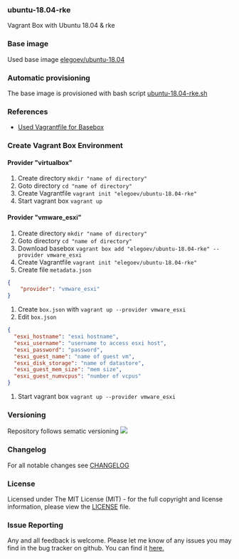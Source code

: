### ubuntu-18.04-rke
Vagrant Box with Ubuntu 18.04 & rke

### Base image
Used base image [elegoev/ubuntu-18.04](https://app.vagrantup.com/elegoev/boxes/ubuntu-18.04)

### Automatic provisioning
The base image is provisioned with bash script [ubuntu-18.04-rke.sh](https://github.com/elegoev/vagrant-ubuntu/blob/master/vagrant-ubuntu1804-rke/provisioning/ubuntu-18.04-rke.sh)

### References
- [Used Vagrantfile for Basebox](https://github.com/elegoev/vagrant-ubuntu-18.04/blob/master/jenkins/vagrant/esxi/_Vagrantfile)

###  Create Vagrant Box Environment
#### Provider "virtualbox"
  1. Create directory `mkdir "name of directory"`
  1. Goto directory `cd "name of directory"`
  1. Create Vagrantfile `vagrant init "elegoev/ubuntu-18.04-rke"`
  1. Start vagrant box `vagrant up`

#### Provider "vmware_esxi"
  1. Create directory `mkdir "name of directory"`
  1. Goto directory `cd "name of directory"`
  1. Download basebox `vagrant box add "elegoev/ubuntu-18.04-rke" --provider vmware_esxi`
  1. Create Vagrantfile `vagrant init "elegoev/ubuntu-18.04-rke"`
  1. Create file `metadata.json`
  ```json
  {
      "provider": "vmware_esxi"
  }
  ```
  1. Create `box.json` with `vagrant up --provider vmware_esxi`
  1. Edit `box.json`
  ```json
  {
    "esxi_hostname": "esxi hostname",
    "esxi_username": "username to access esxi host",
    "esxi_password": "password",
    "esxi_guest_name": "name of guest vm",
    "esxi_disk_storage": "name of datastore",
    "esxi_guest_mem_size": "mem size",
    "esxi_guest_numvcpus": "number of vcpus"
  }
  ```
  1. Start vagrant box `vagrant up --provider vmware_esxi`


### Versioning
Repository follows sematic versioning  [![](https://img.shields.io/badge/semver-2.0.0-green.svg)](http://semver.org)

### Changelog
For all notable changes see [CHANGELOG](https://github.com/elegoev/basebox-ubuntu-18.04-rke/blob/master/CHANGELOG.md)

### License
Licensed under The MIT License (MIT) - for the full copyright and license information, please view the [LICENSE](https://github.com/elegoev/basebox-ubuntu-18.04-rke/blob/master/LICENSE) file.

### Issue Reporting
Any and all feedback is welcome.  Please let me know of any issues you may find in the bug tracker on github. You can find it [here. ](https://github.com/elegoev/basebox-ubuntu-18.04-rke/issues)
